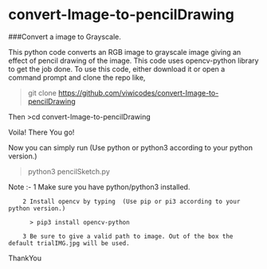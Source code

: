 # convert-Image-to-pencilDrawing
###Convert a image to Grayscale.

This python code converts an RGB image to grayscale image giving an effect of pencil drawing of the image.
This code uses opencv-python library to get the job done.
To use this code, either download it or open a command prompt and clone the repo like,

> git clone https://github.com/viwicodes/convert-Image-to-pencilDrawing


Then >cd convert-Image-to-pencilDrawing

Voila! There You go!

Now you can simply run  (Use python or python3 according to your python version.)

  > python3 pencilSketch.py 


Note :- 1 Make sure you have python/python3 installed.

        2 Install opencv by typing  (Use pip or pi3 according to your python version.)
        
          > pip3 install opencv-python
          
        3 Be sure to give a valid path to image. Out of the box the default trialIMG.jpg will be used.

ThankYou
